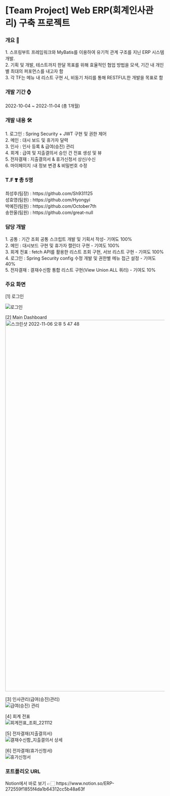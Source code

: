 # [Team Project] Web ERP(회계인사관리) 구축 프로젝트 <br/>

<h3>개요 📌</h3>
1. 스프링부트 프레임워크와 MyBatis를 이용하여 유기적 관계 구조를 지닌 ERP 시스템 개발. <br>
2. 기획 및 개발, 테스트까지 한달 목표를 위해 효율적인 협업 방법을 모색, 기간 내 개인별 최대의 퍼포먼스를 내고자 함<br>
3. 각 TF는 메뉴 내 리스트 구현 시, 비동기 처리를 통해 RESTFUL한 개발을 목표로 함

<h3>개발 기간 ⌚️</h3>
2022-10-04 ~ 2022-11-04 (총 1개월)<br/>

<h3>개발 내용 🛠</h3>
1. 로그인 : Spring Security + JWT 구현 및 권한 제어<br>
2. 메인 : 대시 보드 및 휴가자 달력<br>
3. 인사 : 인사 등록 & 급여(승진) 관리<br>
4. 회계 : 급여 및 지출결의서 승인 건 전표 생성 및 뷰<br>
5. 전자결재 : 지출결의서 & 휴가신청서 상신/수신<br>
6. 마이페이지 :내 정보 변경 & 비밀번호 수정<br>

<h3>T.F ❣️ 총 5명</h3> 
최성후(팀장) : https://github.com/Sh931125<br>
성효영(팀원) : https://github.com/Hyongyi<br>
박예진(팀원) : https://github.com/October7th<br>
송한울(팀원) : https://github.com/great-null<br>

<h3>담당 개발</h3>
1. 공통 : 기간 조회 공통 스크립트 개발 및 기획서 작성- 기여도 100%<br>
2. 메인 : 대시보드 구현 및 휴가자 캘린더 구현 - 기여도 100%<br>
3. 회계 전표 : fetch API를 활용한 리스트 조회 구현, 서브 리스트 구현 - 기여도 100%<br>
4. 로그인 : Spring Security config 수정 개발 및 권한별 메뉴 접근 설정 - 기여도 40%<br>
5. 전자결재 : 결재수신함 통합 리스트 구현(View Union ALL 쿼리) - 기여도 10%<br>

<h3>주요 화면</h3>
[1] 로그인<br>

![로그인](https://user-images.githubusercontent.com/102308415/201522176-3e8359d2-4002-4074-84a0-b22a4e70be31.png)<br>

[2] Main Dashboard<br>
<img width="1170" alt="스크린샷 2022-11-06 오후 5 47 48" src="https://user-images.githubusercontent.com/102308415/200162016-da469d67-8cfc-403a-a964-d4fae3b0163f.png"><br>

[3] 인사관리(급여(승진)관리)<br>
![급여(승진) 관리](https://user-images.githubusercontent.com/102308415/201522206-bbeb391d-8071-4252-8611-27a4a31c190f.jpeg)<br>

[4] 회계 전표<br>
![회계전표_조회_221112](https://user-images.githubusercontent.com/102308415/201522075-69564dc7-53ba-4f48-8143-9120f944c369.png)<br>

[5] 전자결재(지출결의서)<br>
![결재수신함_지출결의서 상세](https://user-images.githubusercontent.com/102308415/201522221-e17aa226-f447-410d-a9eb-da0d7d2cf2f8.png)<br>

[6] 전자결재(휴가신청서)<br>
![휴가신청서](https://user-images.githubusercontent.com/102308415/201522243-6d7fa1fe-615a-4710-b0ef-2b7896a1230c.png)<br>

<h3>포트폴리오 URL</h3>
Notion에서 바로 보기 👉🏻 https://www.notion.so/ERP-272559f1855f4da1b64312cc5b48a63f<br>

